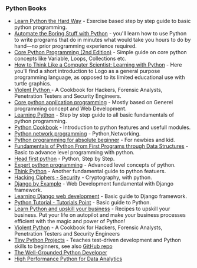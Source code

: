 ### Python Books

* [Learn Python the Hard Way](http://learnpythonthehardway.org/) - Exercise based step by step guide to basic python programming.
* [Automate the Boring Stuff with Python](https://www.amazon.in/Automate-Boring-Python-Albert-Sweigart/dp/1593275994) - you'll learn how to use Python to write programs that do in minutes what would take you hours to do by hand—no prior programming experience required.
* [Core Python Programming (2nd Edition)](http://www.amazon.com/Core-Python-Programming-Wesley-Chun/dp/0132269937) - Simple guide on core python concepts like Variable, Loops, Collections etc.
* [How to Think Like a Computer Scientist: Learning with Python](http://www.lulu.com/shop/allen-downey/how-to-think-like-a-computer-scientist-learning-with-python/paperback/product-3487688.html) - Here you'll find a short introduction to Logo as a general purpose programming language, as opposed to its limited educational use with turtle graphics.
* [Violent Python ](http://shop.oreilly.com/product/9781597499576.do) - A Cookbook for Hackers, Forensic Analysts, Penetration Testers and Security Engineers.
* [Core python application programming](http://www.amazon.com/Python-Applications-Programming-Edition-Series/dp/0132678209) - Mostly based on Generel programming concept and Web Development.
* [Learning Python](http://shop.oreilly.com/product/0636920028154.do) - Step by step guide to all basic fundamentals of python programming.
* [Python Cookbook](http://shop.oreilly.com/product/0636920027072.do) - Introduction to python features and usefull modules.
* [Python network programming](http://www.amazon.in/Python-Network-Programming-Cookbook-Faruque/dp/1849513465) - Python,Networking.
* [Python programming for absolute beginner](http://www.amazon.com/Python-Programming-Absolute-Beginner-Edition/dp/1435455002) - For newbies and kid.
* [Fundamentals of Python From First Programs through Data Structures](http://www.amazon.com/Fundamentals-Python-Programs-Introduction-Programming/dp/1111822700) - Basic to advance level programming with python.
* [Head first python](http://shop.oreilly.com/product/0636920003434.do) - Python, Step by Step.
* [Expert python programming](http://www.amazon.com/Expert-Python-Programming-practices-distributing/dp/184719494X) - Advanced level concepts of python.
* [Think Python](http://shop.oreilly.com/product/0636920025696.do) - Another fundamental guide to python featuers.
* [Hacking Ciphers - Security](http://www.amazon.in/Hacking-Secret-Ciphers-Python-Cryptography/dp/1482614375) - Cryptography, with python.
* [Django by Example](https://www.packtpub.com/web-development/django-example) - Web Development fundamental with Django framework.
* [Learning Django web development](http://shop.oreilly.com/product/9781783984404.do) - Basic guide to Django framework.
* [Python Tutorial - Tutorials Point](https://drive.google.com/file/d/0B-naBPVFnJB-TDFVRjJiZnRyNzg/view?usp=sharing) - Basic guide to Python.
* [Learn Python and upskill your business](https://drive.google.com/file/d/0B0PXG8NrnX0XTjBFZkszUjMtaWc/view?usp=sharing) - Recipes to upskill your business. Put your life on autopilot and make your business processes efficient with the magic and power of Python!
* [Violent Python](https://www.amazon.in/Violent-Python-Cookbook-Penetration-Engineers/dp/1597499579) -  A Cookbook for Hackers, Forensic Analysts, Penetration Testers and Security Engineers
* [Tiny Python Projects](https://www.manning.com/books/tiny-python-projects) - Teaches test-driven development and Python skills to beginners, see also [GitHub repo](https://github.com/kyclark/tiny_python_projects)
* [The Well-Grounded Python Developer](https://www.manning.com/books/the-well-grounded-python-developer?a_aid=the_well_grounded_python_developer&a_bid=e505681b)
* [High Performance Python for Data Analytics](https://www.manning.com/books/high-performance-python-for-data-analytics)

